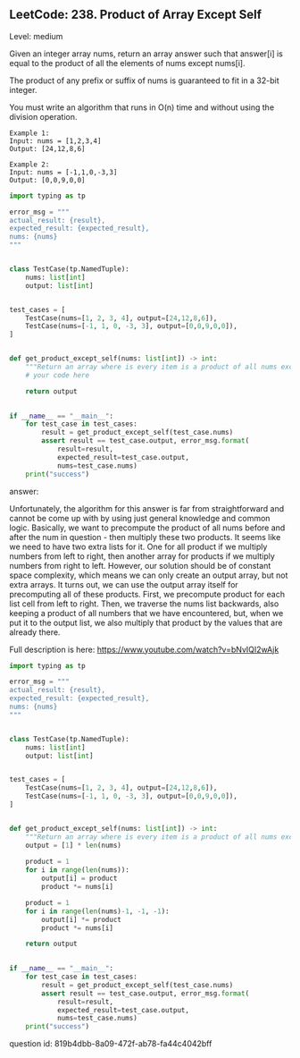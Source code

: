 ## LeetCode: 238. Product of Array Except Self

Level: medium

Given an integer array nums, return an array answer such that answer[i] is equal to the product of all the elements of nums except nums[i].

The product of any prefix or suffix of nums is guaranteed to fit in a 32-bit integer.

You must write an algorithm that runs in O(n) time and without using the division operation.

```
Example 1:
Input: nums = [1,2,3,4]
Output: [24,12,8,6]

Example 2:
Input: nums = [-1,1,0,-3,3]
Output: [0,0,9,0,0]
```

```python
import typing as tp

error_msg = """
actual_result: {result},
expected_result: {expected_result},
nums: {nums}
"""


class TestCase(tp.NamedTuple):
    nums: list[int]
    output: list[int]


test_cases = [
    TestCase(nums=[1, 2, 3, 4], output=[24,12,8,6]),
    TestCase(nums=[-1, 1, 0, -3, 3], output=[0,0,9,0,0]),
]


def get_product_except_self(nums: list[int]) -> int:
    """Return an array where is every item is a product of all nums except the num by the current index."""
    # your code here

    return output
        

if __name__ == "__main__":
    for test_case in test_cases:
        result = get_product_except_self(test_case.nums)
        assert result == test_case.output, error_msg.format(
            result=result,
            expected_result=test_case.output,
            nums=test_case.nums)
    print("success")
```

answer:

Unfortunately, the algorithm for this answer is far from straightforward and cannot be come up with by using
just general knowledge and common logic.
Basically, we want to precompute the product of all nums before and after the num in question - then multiply these
two products.
It seems like we need to have two extra lists for it. One for all product if we multiply numbers from left to right,
then another array for products if we multiply numbers from right to left.
However, our solution should be of constant space complexity, which means we can only create an output array,
but not extra arrays.
It turns out, we can use the output array itself for precomputing all of these products.
First, we precompute product for each list cell from left to right. Then, we traverse the nums list backwards,
also keeping a product of all numbers that we have encountered, but, when we put it to the output list, we
also multiply that product by the values that are already there.

Full description is here:
https://www.youtube.com/watch?v=bNvIQI2wAjk


```python
import typing as tp

error_msg = """
actual_result: {result},
expected_result: {expected_result},
nums: {nums}
"""


class TestCase(tp.NamedTuple):
    nums: list[int]
    output: list[int]


test_cases = [
    TestCase(nums=[1, 2, 3, 4], output=[24,12,8,6]),
    TestCase(nums=[-1, 1, 0, -3, 3], output=[0,0,9,0,0]),
]


def get_product_except_self(nums: list[int]) -> int:
    """Return an array where is every item is a product of all nums except the num by the current index."""
    output = [1] * len(nums)
    
    product = 1
    for i in range(len(nums)):
        output[i] = product
        product *= nums[i]

    product = 1
    for i in range(len(nums)-1, -1, -1):
        output[i] *= product
        product *= nums[i]

    return output
        

if __name__ == "__main__":
    for test_case in test_cases:
        result = get_product_except_self(test_case.nums)
        assert result == test_case.output, error_msg.format(
            result=result,
            expected_result=test_case.output,
            nums=test_case.nums)
    print("success")
```

question id: 819b4dbb-8a09-472f-ab78-fa44c4042bff